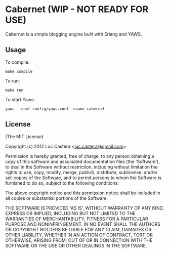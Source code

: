 # Cabernet (WIP - NOT READY FOR USE)

Cabernet is a simple blogging engine built with Erlang and YAWS.


## Usage

To compile:

```
make compile
```

To run:

```
make run
```

To start Yaws:

```
yaws --conf config/yaws.conf -sname cabernet
```

## License

(The MIT License)

Copyright (c) 2012 Luc Castera &lt;luc.castera@gmail.com&gt;

Permission is hereby granted, free of charge, to any person obtaining
a copy of this software and associated documentation files (the
'Software'), to deal in the Software without restriction, including
without limitation the rights to use, copy, modify, merge, publish,
distribute, sublicense, and/or sell copies of the Software, and to
permit persons to whom the Software is furnished to do so, subject to
the following conditions:

The above copyright notice and this permission notice shall be
included in all copies or substantial portions of the Software.

THE SOFTWARE IS PROVIDED 'AS IS', WITHOUT WARRANTY OF ANY KIND,
EXPRESS OR IMPLIED, INCLUDING BUT NOT LIMITED TO THE WARRANTIES OF
MERCHANTABILITY, FITNESS FOR A PARTICULAR PURPOSE AND NONINFRINGEMENT.
IN NO EVENT SHALL THE AUTHORS OR COPYRIGHT HOLDERS BE LIABLE FOR ANY
CLAIM, DAMAGES OR OTHER LIABILITY, WHETHER IN AN ACTION OF CONTRACT,
TORT OR OTHERWISE, ARISING FROM, OUT OF OR IN CONNECTION WITH THE
SOFTWARE OR THE USE OR OTHER DEALINGS IN THE SOFTWARE.
